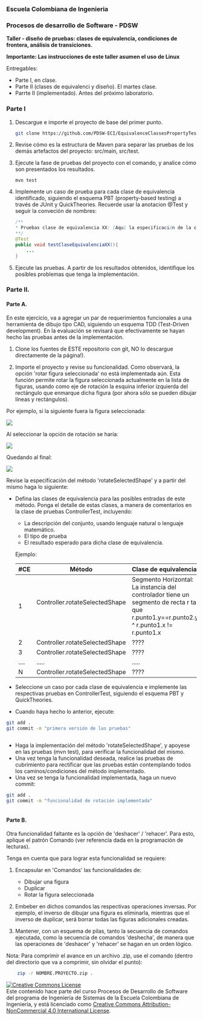 ### Escuela Colombiana de Ingenieria
### Procesos de desarrollo de Software - PDSW


__Taller - diseño de pruebas: clases de equivalencia, condiciones de frontera, análisis de transiciones.__

__Importante: Las instrucciones de este taller asumen el uso de Linux__

Entregables: 

* Parte I, en clase.
* Parte II (clases de equivalenci y diseño). El martes clase.
* Parrte II (implementado). Antes del próximo laboratorio.

### Parte I

1. Descargue e importe el proyecto de base del primer punto.

	```bash
	git clone https://github.com/PDSW-ECI/EquivalenceClassesPropertyTestingExcercise
	```

2. Revise cómo es la estructura de Maven para separar las pruebas de los demás artefactos del proyecto: src/main, src/test.
3. Ejecute la fase de pruebas del proyecto con el comando, y analice cómo son presentados los resultados.

	```
	mvn test
	```
	
4. Implemente un caso de prueba para cada clase de equivalencia identificado, siguiendo el esquema PBT (property-based testing) a través de JUnit y QuickTheories. Recuerde usar la anotacion @Test y seguir la conveción de nombres: 

	```java
	/**
	* Pruebas clase de equivalencia XX: [Aquí la especificación de la clase de equivalencia]
	**/
	@Test
	public void testClaseEquivalenciaXX(){
		...
	}
	```

5. Ejecute las pruebas. A partir de los resultados obtenidos, identifique los posibles problemas que tenga la implementación.


### Parte II.
#### Parte A.


En este ejercicio, va a agregar un par de requerimientos funcionales a una herramienta de dibujo tipo CAD, siguiendo un esquema TDD (Test-Driven development). En la evaluación se revisará que efectivamente se hayan hecho las pruebas antes de la implementación.

1. Clone los fuentes de ESTE repositorio con git, NO lo descargue directamente de la página!).

2. Importe el proyecto y revise su funcionalidad. Como observará, la opción 'rotar figura seleccionada' no está implementada aún. Esta función permite rotar la figura seleccionada actualmente en la lista de figuras, usando como eje de rotación la esquina inferior izquierda del rectángulo que enmarque dicha figura (por ahora sólo se pueden dibujar líneas y rectángulos).

Por ejemplo, si la siguiente fuera la figura seleccionada:
 
![](img/rot1.png)

Al seleccionar la opción de rotación se haría:
	
![](img/rot2.png)

Quedando al final:

![](img/rot3.png)

Revise la especificación del método 'rotateSelectedShape' y a partir del mismo haga lo siguiente:
	
* Defina las clases de equivalencia para las posibles entradas de este método. Ponga el detalle de estas clases, a manera de comentarios en la clase de pruebas ControllerTest, incluyendo:
	* La descripción del conjunto, usando lenguaje natural o lenguaje matemático.
	* El tipo de prueba 	
	* El resultado esperado para dicha clase de equivalencia.
	
	Ejemplo:
	
	| #CE	| Método        | Clase de equivalencia         | Resultado |
	| ---	| ------------- |:-------------| --- |
	| 1| Controller.rotateSelectedShape      | Segmento Horizontal: La instancia del controlador tiene un segmento de recta r tal que r.punto1.y==r.punto2.y ^ r.punto1.x != r.punto1.x |  ????? |
	| 2| Controller.rotateSelectedShape      | ????  | ???? |
	|3	| Controller.rotateSelectedShape      |????  | ????| 
	|....	| .....      |..... |  ...... | .....| 	
	|N	| Controller.rotateSelectedShape      |????  | ????| 

	
	

* Seleccione un caso por cada clase de equivalencia e implemente las respectivas pruebas en ControllerTest, siguiendo el esquema PBT y QuickTheories.

* Cuando haya hecho lo anterior, ejecute:
	
```bash		
git add .			
git commit -m "primera versión de las pruebas"
			
```		
		
* Haga la implementación del método 'rotateSelectedShape', y apoyese en las pruebas (mvn test), para verificar la funcionalidad del mismo.
* Una vez tenga la funcionalidad deseada, realice las pruebas de cubrimiento para rectificar que las pruebas están contemplando todos los caminos/condiciones del método implementado.
* Una vez se tenga la funcionalidad implementada, haga un nuevo commit:
	
```bash		
git add .			
git commit -m "funcionalidad de rotación implementada"
			
```		

#### Parte B.

Otra funcionalidad faltante es la opción de 'deshacer' / 'rehacer'. Para esto, aplique el patrón Comando (ver referencia dada en la programación de lecturas).

Tenga en cuenta que para lograr esta funcionalidad se requiere:

1. Encapsular en 'Comandos' las funcionalidades de:

	* Dibujar una figura
	* Duplicar
	* Rotar la figura seleccionada

2. Embeber en dichos comandos las respectivas operaciones inversas. Por ejemplo, el inverso de dibujar una figura es eliminarla, mientras que el inverso de duplicar, será borrar todas las figuras adicionales creadas.

3. Mantener, con un esquema de pilas, tanto la secuencia de comandos ejecutada, como la secuencia de comandos 'deshecha', de manera que las operaciones de 'deshacer' y 'rehacer' se hagan en un orden lógico.


Nota: Para comprimir el avance en un archivo .zip, use el comando (dentro del directorio que va a comprimir, sin olvidar el punto):


```bash	
	zip -r NOMBRE.PROYECTO.zip .	
```			

<!-- ### Criterios de evaluación

Parte I.

* Se modificó el código hecho pro el 'programador poco confiable', corrigiendo el error existente en el mismo.

Parte II.

* Proceso:
	* Se especificaron clases de equivalencia y condiciones de frontera para las pruebas del método 'rotar', a partir de la especificación (dicha especificación debe estar como comentarios en la clase que implementa las pruebas).
	* Las clases de equivalencia deben describir conjuntos NO UNITARIOS, es decir NO deben hacer referencia a conjuntos de valores concretos (estos serían casos de prueba, no clases de equivalencia).
	* Se describen condiciones de frontera (igualmente, sin hacer referencia a valores concretos).
	* Se implementaron casos de prueba acordes con las clases de equivalencia.
	* Al revisar los LOGs de GIT, se evidencia que primero se hicieron las pruebas, y luego la implementación del código.
	
* Diseño:
	* Se creó un conjunto de comandos que encapsulan la funcionalidad de dibujar, duplicar y rotar. Cada comando incluye un método con la operación inversa, de manera que con ésta se puedan deshacer las operaciones.
	* La aplicación lleva el historial de los comandos ejecutados, de manera que se puedan realizar las operaciones de deshacer/rehacer consistentemente. Nota: el incluír pilas dentro de los comandos (y hacer el apilar/desapilar dentro de la ejecución de los mismos), se evaluará como R, pues esto acopla dichos comandos a la funcionalidad de deshacer/rehacer.
	* En el esquema de deshacer/rehacer se debe tener en cuenta que si después de deshacer una acción, se crea una nueva acción (un nuevo comando), el 'rehacer' debe quedar invalidado.		

* Funcionalidad:
	* La aplicación permite dibujar, duplicar y hacer espejo de manera consistente.
	* Las operaciones se pueden deshacer/rehacer.-->


<a rel="license" href="http://creativecommons.org/licenses/by-nc/4.0/"><img alt="Creative Commons License" style="border-width:0" src="https://i.creativecommons.org/l/by-nc/4.0/88x31.png" /></a><br />Este contenido hace parte del curso Procesos de Desarrollo de Software del programa de Ingeniería de Sistemas de la Escuela Colombiana de Ingeniería, y está licenciado como <a rel="license" href="http://creativecommons.org/licenses/by-nc/4.0/">Creative Commons Attribution-NonCommercial 4.0 International License</a>.
